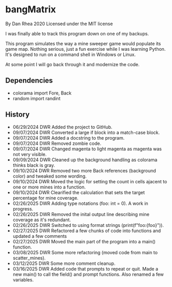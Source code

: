 # bangMatrix

By Dan Rhea 2020 Licensed under the MIT license

I was finally able to track this program down on one of my backups.

This program simulates the way a mine sweeper game would populate
its game map. Nothing serious, just a fun exercise while I was
learning Python. It's designed to run on a command shell in
Windows or Linux.

At some point I will go back through it and modernize the code.

## Dependencies

- colorama import Fore, Back
- random import randint

## History

- 06/29/2024 DWR Added the project to GitHub.
- 09/07/2024 DWR Converted a large if block into a match-case block.
- 09/07/2024 DWR Added a docstring to the program.
- 09/07/2024 DWR Removed zombie code.
- 09/07/2024 DWR Changed magenta to light magenta as magenta was not very visible.
- 09/09/2024 DWR Cleaned up the background handling as colorama thinks black is gray.
- 09/10/2024 DWR Removed two more Back references (background color) and tweaked some wording.
- 09/10/2024 DWR Moved the logic for setting the count in cells ajacent to one or more mines into a function.
- 09/10/2024 DWR Clearified the calculation that sets the target percentage for mine coverage.
- 02/26/2025 DWR Adding type notations (foo: int = 0). A work in progress.
- 02/26/2025 DWR Removed the inital output line describing mine coverage as it's redundant.
- 02/26/2025 DWR Switched to using format strings (print(f"foo:{foo}")).
- 02/27/2025 DWR Refactored a few chunks of code into functions and updated a few comments
- 02/27/2025 DWR Moved the main part of the program into a main() function.
- 03/08/2025 DWR Some more refactoring (moved code from main to scatter_mines).
- 03/12/2025 DWR Some more comment cleanup.
- 03/16/2025 DWR Added code that prompts to repeat or quit. Made a new main() to call the field() and prompt functions. Also renamed a few variables.
